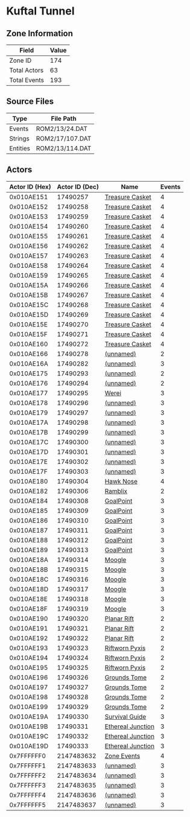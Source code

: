 # Kuftal Tunnel

## Zone Information

| Field        |   Value |
|--------------|---------|
| Zone ID      |     174 |
| Total Actors |      63 |
| Total Events |     193 |

## Source Files

| Type     | File Path       |
|----------|-----------------|
| Events   | ROM2/13/24.DAT  |
| Strings  | ROM2/17/107.DAT |
| Entities | ROM2/13/114.DAT |

## Actors

| Actor ID (Hex)   |   Actor ID (Dec) | Name                                                         |   Events |
|------------------|------------------|--------------------------------------------------------------|----------|
| 0x010AE151       |         17490257 | [Treasure Casket](./17490257%20-%20Treasure%20Casket.md)     |        4 |
| 0x010AE152       |         17490258 | [Treasure Casket](./17490258%20-%20Treasure%20Casket.md)     |        4 |
| 0x010AE153       |         17490259 | [Treasure Casket](./17490259%20-%20Treasure%20Casket.md)     |        4 |
| 0x010AE154       |         17490260 | [Treasure Casket](./17490260%20-%20Treasure%20Casket.md)     |        4 |
| 0x010AE155       |         17490261 | [Treasure Casket](./17490261%20-%20Treasure%20Casket.md)     |        4 |
| 0x010AE156       |         17490262 | [Treasure Casket](./17490262%20-%20Treasure%20Casket.md)     |        4 |
| 0x010AE157       |         17490263 | [Treasure Casket](./17490263%20-%20Treasure%20Casket.md)     |        4 |
| 0x010AE158       |         17490264 | [Treasure Casket](./17490264%20-%20Treasure%20Casket.md)     |        4 |
| 0x010AE159       |         17490265 | [Treasure Casket](./17490265%20-%20Treasure%20Casket.md)     |        4 |
| 0x010AE15A       |         17490266 | [Treasure Casket](./17490266%20-%20Treasure%20Casket.md)     |        4 |
| 0x010AE15B       |         17490267 | [Treasure Casket](./17490267%20-%20Treasure%20Casket.md)     |        4 |
| 0x010AE15C       |         17490268 | [Treasure Casket](./17490268%20-%20Treasure%20Casket.md)     |        4 |
| 0x010AE15D       |         17490269 | [Treasure Casket](./17490269%20-%20Treasure%20Casket.md)     |        4 |
| 0x010AE15E       |         17490270 | [Treasure Casket](./17490270%20-%20Treasure%20Casket.md)     |        4 |
| 0x010AE15F       |         17490271 | [Treasure Casket](./17490271%20-%20Treasure%20Casket.md)     |        4 |
| 0x010AE160       |         17490272 | [Treasure Casket](./17490272%20-%20Treasure%20Casket.md)     |        4 |
| 0x010AE166       |         17490278 | [(unnamed)](./17490278.md)                                   |        2 |
| 0x010AE16A       |         17490282 | [(unnamed)](./17490282.md)                                   |        3 |
| 0x010AE175       |         17490293 | [(unnamed)](./17490293.md)                                   |        2 |
| 0x010AE176       |         17490294 | [(unnamed)](./17490294.md)                                   |        2 |
| 0x010AE177       |         17490295 | [Werei](./17490295%20-%20Werei.md)                           |        3 |
| 0x010AE178       |         17490296 | [(unnamed)](./17490296.md)                                   |        3 |
| 0x010AE179       |         17490297 | [(unnamed)](./17490297.md)                                   |        3 |
| 0x010AE17A       |         17490298 | [(unnamed)](./17490298.md)                                   |        3 |
| 0x010AE17B       |         17490299 | [(unnamed)](./17490299.md)                                   |        3 |
| 0x010AE17C       |         17490300 | [(unnamed)](./17490300.md)                                   |        3 |
| 0x010AE17D       |         17490301 | [(unnamed)](./17490301.md)                                   |        3 |
| 0x010AE17E       |         17490302 | [(unnamed)](./17490302.md)                                   |        3 |
| 0x010AE17F       |         17490303 | [(unnamed)](./17490303.md)                                   |        3 |
| 0x010AE180       |         17490304 | [Hawk Nose](./17490304%20-%20Hawk%20Nose.md)                 |        4 |
| 0x010AE182       |         17490306 | [Ramblix](./17490306%20-%20Ramblix.md)                       |        2 |
| 0x010AE184       |         17490308 | [GoalPoint](./17490308%20-%20GoalPoint.md)                   |        3 |
| 0x010AE185       |         17490309 | [GoalPoint](./17490309%20-%20GoalPoint.md)                   |        3 |
| 0x010AE186       |         17490310 | [GoalPoint](./17490310%20-%20GoalPoint.md)                   |        3 |
| 0x010AE187       |         17490311 | [GoalPoint](./17490311%20-%20GoalPoint.md)                   |        3 |
| 0x010AE188       |         17490312 | [GoalPoint](./17490312%20-%20GoalPoint.md)                   |        3 |
| 0x010AE189       |         17490313 | [GoalPoint](./17490313%20-%20GoalPoint.md)                   |        3 |
| 0x010AE18A       |         17490314 | [Moogle](./17490314%20-%20Moogle.md)                         |        3 |
| 0x010AE18B       |         17490315 | [Moogle](./17490315%20-%20Moogle.md)                         |        3 |
| 0x010AE18C       |         17490316 | [Moogle](./17490316%20-%20Moogle.md)                         |        3 |
| 0x010AE18D       |         17490317 | [Moogle](./17490317%20-%20Moogle.md)                         |        3 |
| 0x010AE18E       |         17490318 | [Moogle](./17490318%20-%20Moogle.md)                         |        3 |
| 0x010AE18F       |         17490319 | [Moogle](./17490319%20-%20Moogle.md)                         |        3 |
| 0x010AE190       |         17490320 | [Planar Rift](./17490320%20-%20Planar%20Rift.md)             |        2 |
| 0x010AE191       |         17490321 | [Planar Rift](./17490321%20-%20Planar%20Rift.md)             |        2 |
| 0x010AE192       |         17490322 | [Planar Rift](./17490322%20-%20Planar%20Rift.md)             |        2 |
| 0x010AE193       |         17490323 | [Riftworn Pyxis](./17490323%20-%20Riftworn%20Pyxis.md)       |        2 |
| 0x010AE194       |         17490324 | [Riftworn Pyxis](./17490324%20-%20Riftworn%20Pyxis.md)       |        2 |
| 0x010AE195       |         17490325 | [Riftworn Pyxis](./17490325%20-%20Riftworn%20Pyxis.md)       |        2 |
| 0x010AE196       |         17490326 | [Grounds Tome](./17490326%20-%20Grounds%20Tome.md)           |        2 |
| 0x010AE197       |         17490327 | [Grounds Tome](./17490327%20-%20Grounds%20Tome.md)           |        2 |
| 0x010AE198       |         17490328 | [Grounds Tome](./17490328%20-%20Grounds%20Tome.md)           |        2 |
| 0x010AE199       |         17490329 | [Grounds Tome](./17490329%20-%20Grounds%20Tome.md)           |        2 |
| 0x010AE19A       |         17490330 | [Survival Guide](./17490330%20-%20Survival%20Guide.md)       |        3 |
| 0x010AE19B       |         17490331 | [Ethereal Junction](./17490331%20-%20Ethereal%20Junction.md) |        3 |
| 0x010AE19C       |         17490332 | [Ethereal Junction](./17490332%20-%20Ethereal%20Junction.md) |        3 |
| 0x010AE19D       |         17490333 | [Ethereal Junction](./17490333%20-%20Ethereal%20Junction.md) |        3 |
| 0x7FFFFFF0       |       2147483632 | [Zone Events](./Zone%20Events.md)                            |        4 |
| 0x7FFFFFF1       |       2147483633 | [(unnamed)](./2147483633.md)                                 |        3 |
| 0x7FFFFFF2       |       2147483634 | [(unnamed)](./2147483634.md)                                 |        3 |
| 0x7FFFFFF3       |       2147483635 | [(unnamed)](./2147483635.md)                                 |        3 |
| 0x7FFFFFF4       |       2147483636 | [(unnamed)](./2147483636.md)                                 |        3 |
| 0x7FFFFFF5       |       2147483637 | [(unnamed)](./2147483637.md)                                 |        3 |